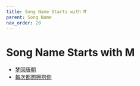 ```yaml
---
title: Song Name Starts with M
parent: Song Name 
nav_order: 20
---
```


# Song Name Starts with M

- [梦回唐朝](/lyrics/Tang_Chao/menghuitangchao)
- [每次都想拥抱你](/lyrics/Wei_Hua/meicidouxiangyongbaoni)
